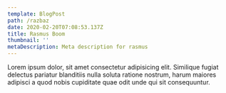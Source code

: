 ```yaml
---
template: BlogPost
path: /razbaz
date: 2020-02-20T07:08:53.137Z
title: Rasmus Boom
thumbnail: ''
metaDescription: Meta description for rasmus
---
```


Lorem ipsum dolor, sit amet consectetur adipisicing elit. Similique fugiat delectus pariatur blanditiis nulla soluta ratione nostrum, harum maiores adipisci a quod nobis cupiditate quae odit unde qui sit consequuntur.
